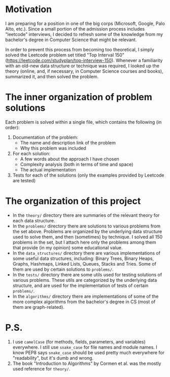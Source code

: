 Motivation
==========
I am preparing for a position in one of the big corps (Microsoft, Google, Palo Alto, etc.). Since a small portion of the admission process 
includes "leetcode" interviews, I decided to refresh some of the knowledge from my bachelor's degree in Computer Science that might be relevant.

In order to prevent this process from becoming too theoretical, I simply solved the Leetcode problem set titled "Top Interval 150" 
(https://leetcode.com/studyplan/top-interview-150). Whenever a familiarity with an old-new data structure or technique was required, I looked up the 
theory (online, and, if necessary, in Computer Science courses and books), summarized it, and then solved the problem.


The inner organization of problem solutions
============================================
Each problem is solved within a single file, which contains the following (in order):
1. Documentation of the problem:
    - The name and description link of the problem
    - Why this problem was included
2. For each solution:
    - A few words about the approach I have chosen
    - Complexity analysis (both in terms of time and space)
    - The actual implementation
3. Tests for each of the solutions (only the examples provided by Leetcode are tested)


The organization of this project
================================
- In the `theory/` directory there are summaries of the relevant theory for each data structure.
- In the `problems/` directory there are solutions to various problems from the set above. Problems are organized by the underlying data structure 
used to solve them, and then (sometimes) by technique. I solved all 150 problems in the set, but I attach here only the problems among them that 
  provide (in my opinion) some educational value.
- In the `data_structures/` directory there are various implementations of some useful data structures, including: Binary Trees, Binary Heaps, 
  Graphs, Hashmaps, Linked Lists, Queues, Stacks and Tries. Some of them are used by certain solutions to `problems/`.
- In the `tests/` directory there are some utils used for testing solutions of various problems. These utils are categorized by the 
underlying data structure, and are used for the implementation of tests of certain `problems/`.
- In the `algorithms/` directory there are implementations of some of the more complex algorithms from the bachelor's degree in CS (most of them are 
graph-related).


P.S.
====
1. I use `camelCase` (for methods, fields, parameters, and variables) everywhere. I still use `snake_case` for file names and module names.
I know PEP8 says `snake_case` should be used pretty much everywhere for "readability", but it's dumb and wrong.
2. The book "Introduction to Algorithms" by Cormen et al. was the mostly used reference for `theory/`.
